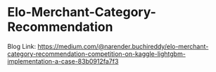 # Elo-Merchant-Category-Recommendation
Blog Link: https://medium.com/@narender.buchireddy/elo-merchant-category-recommendation-competition-on-kaggle-lightgbm-implementation-a-case-83b0912fa7f3
